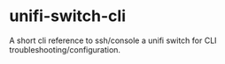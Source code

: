 # unifi-switch-cli
A short cli reference to ssh/console a unifi switch for CLI troubleshooting/configuration.
